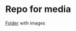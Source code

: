 # Repo for media
[Folder](https://github.com/Kostet-name/myFilesNetology/tree/main/img) with images
